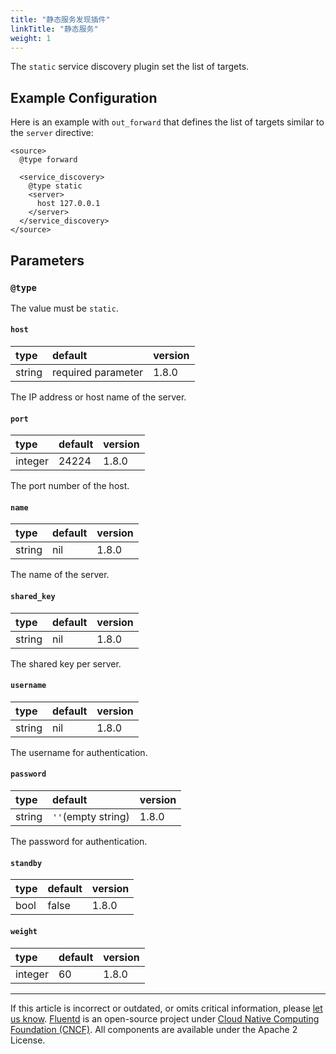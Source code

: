 ```yaml
---
title: "静态服务发现插件"
linkTitle: "静态服务"
weight: 1
---
```


The `static` service discovery plugin set the list of targets.

## Example Configuration

Here is an example with `out_forward` that defines the list of targets similar to the `server` directive:

```
<source>
  @type forward

  <service_discovery>
    @type static
    <server>
      host 127.0.0.1
    </server>
  </service_discovery>
</source>
```

## Parameters

### `@type`

The value must be `static`.

#### `host`

| type   | default            | version |
| :----- | :----------------- | :------ |
| string | required parameter | 1.8.0   |

The IP address or host name of the server.

#### `port`

| type    | default | version |
| :------ | :------ | :------ |
| integer | 24224   | 1.8.0   |

The port number of the host.

#### `name`

| type   | default | version |
| :----- | :------ | :------ |
| string | nil     | 1.8.0   |

The name of the server.

#### `shared_key`

| type   | default | version |
| :----- | :------ | :------ |
| string | nil     | 1.8.0   |

The shared key per server.

#### `username`

| type   | default | version |
| :----- | :------ | :------ |
| string | nil     | 1.8.0   |

The username for authentication.

#### `password`

| type   | default            | version |
| :----- | :----------------- | :------ |
| string | `''`(empty string) | 1.8.0   |

The password for authentication.

#### `standby`

| type | default | version |
| :--- | :------ | :------ |
| bool | false   | 1.8.0   |

#### `weight`

| type    | default | version |
| :------ | :------ | :------ |
| integer | 60      | 1.8.0   |

---

If this article is incorrect or outdated, or omits critical information, please
[let us know](https://github.com/fluent/fluentd-docs-gitbook/issues?state=open).
[Fluentd](http://www.fluentd.org/) is an open-source project under [Cloud Native
Computing Foundation (CNCF)](https://cncf.io/). All components are available
under the Apache 2 License.
